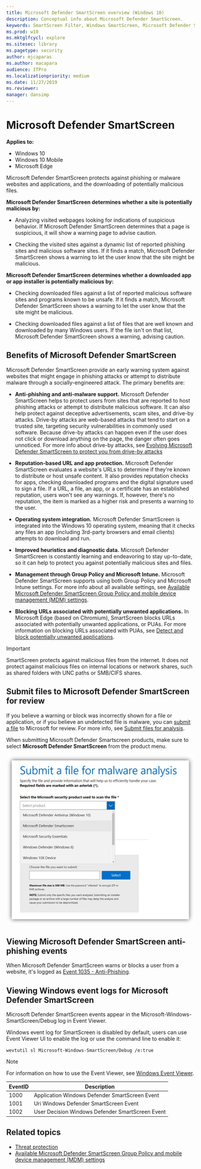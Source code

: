 ```yaml
---
title: Microsoft Defender SmartScreen overview (Windows 10)
description: Conceptual info about Microsoft Defender SmartScreen.
keywords: SmartScreen Filter, Windows SmartScreen, Microsoft Defender SmartScreen
ms.prod: w10
ms.mktglfcycl: explore
ms.sitesec: library
ms.pagetype: security
author: mjcaparas
ms.author: macapara
audience: ITPro
ms.localizationpriority: medium
ms.date: 11/27/2019
ms.reviewer: 
manager: dansimp
---
```


# Microsoft Defender SmartScreen

**Applies to:**

- Windows 10
- Windows 10 Mobile
- Microsoft Edge

Microsoft Defender SmartScreen protects against phishing or malware websites and applications, and the downloading of potentially malicious files.

**Microsoft Defender SmartScreen determines whether a site is potentially malicious by:**

- Analyzing visited webpages looking for indications of suspicious behavior. If Microsoft Defender SmartScreen determines that a page is suspicious, it will show a warning page to advise caution.

- Checking the visited sites against a dynamic list of reported phishing sites and malicious software sites. If it finds a match, Microsoft Defender SmartScreen shows a warning to let the user know that the site might be malicious.

**Microsoft Defender SmartScreen determines whether a downloaded app or app installer is potentially malicious by:**

- Checking downloaded files against a list of reported malicious software sites and programs known to be unsafe. If it finds a match, Microsoft Defender SmartScreen shows a warning to let the user know that the site might be malicious.

- Checking downloaded files against a list of files that are well known and downloaded by many Windows users. If the file isn't on that list, Microsoft Defender SmartScreen shows a warning, advising caution.

## Benefits of Microsoft Defender SmartScreen

Microsoft Defender SmartScreen provide an early warning system against websites that might engage in phishing attacks or attempt to distribute malware through a socially-engineered attack. The primary benefits are:

- **Anti-phishing and anti-malware support.** Microsoft Defender SmartScreen helps to protect users from sites that are reported to host phishing attacks or attempt to distribute malicious software. It can also help protect against deceptive advertisements, scam sites, and drive-by attacks. Drive-by attacks are web-based attacks that tend to start on a trusted site, targeting security vulnerabilities in commonly used software. Because drive-by attacks can happen even if the user does not click or download anything on the page, the danger often goes unnoticed. For more info about drive-by attacks, see [Evolving Microsoft Defender SmartScreen to protect you from drive-by attacks](https://blogs.windows.com/msedgedev/2015/12/16/SmartScreen-drive-by-improvements/#3B7Bb8bzeAPq8hXE.97)

- **Reputation-based URL and app protection.** Microsoft Defender SmartScreen evaluates a website's URLs to determine if they're known to distribute or host unsafe content. It also provides reputation checks for apps, checking downloaded programs and the digital signature used to sign a file. If a URL, a file, an app, or a certificate has an established reputation, users won't see any warnings. If, however, there's no reputation, the item is marked as a higher risk and presents a warning to the user.

- **Operating system integration.** Microsoft Defender SmartScreen is integrated into the Windows 10 operating system, meaning that it checks any files an app (including 3rd-party browsers and email clients) attempts to download and run.

- **Improved heuristics and diagnostic data.** Microsoft Defender SmartScreen is constantly learning and endeavoring to stay up-to-date, so it can help to protect you against potentially malicious sites and files.

- **Management through Group Policy and Microsoft Intune.** Microsoft Defender SmartScreen supports using both Group Policy and Microsoft Intune settings. For more info about all available settings, see [Available Microsoft Defender SmartScreen Group Policy and mobile device management (MDM) settings](windows-defender-smartscreen-available-settings.md).

- **Blocking URLs associated with potentially unwanted applications.** In Microsoft Edge (based on Chromium), SmartScreen blocks URLs associated with potentially unwanted applications, or PUAs. For more information on blocking URLs associated with PUAs, see [Detect and block potentially unwanted applications](../windows-defender-antivirus/detect-block-potentially-unwanted-apps-windows-defender-antivirus.md).

> [!IMPORTANT]
> SmartScreen protects against malicious files from the internet. It does not protect against malicious files on internal locations or network shares, such as shared folders with UNC paths or SMB/CIFS shares.

## Submit files to Microsoft Defender SmartScreen for review

If you believe a warning or block was incorrectly shown for a file or application, or if you believe an undetected file is malware, you can [submit a file](https://www.microsoft.com/wdsi/filesubmission/) to Microsoft for review. For more info, see [Submit files for analysis](https://docs.microsoft.com/windows/security/threat-protection/intelligence/submission-guide). 

When submitting Microsoft Defender Smartscreen products, make sure to select **Microsoft Defender SmartScreen** from the product menu.

![Windows Security, Microsoft Defender SmartScreen controls](images/Microsoft-defender-smartscreen-submission.png)

## Viewing Microsoft Defender SmartScreen anti-phishing events

When Microsoft Defender SmartScreen warns or blocks a user from a website, it's logged as [Event 1035 - Anti-Phishing](https://technet.microsoft.com/scriptcenter/dd565657(v=msdn.10).aspx).

## Viewing Windows event logs for Microsoft Defender SmartScreen
Microsoft Defender SmartScreen events appear in the Microsoft-Windows-SmartScreen/Debug log in Event Viewer.

Windows event log for SmartScreen is disabled by default, users can use Event Viewer UI to enable the log or use the command line to enable it:

```
wevtutil sl Microsoft-Windows-SmartScreen/Debug /e:true
```

> [!NOTE]
> For information on how to use the Event Viewer, see [Windows Event Viewer](https://docs.microsoft.com/host-integration-server/core/windows-event-viewer1).


EventID | Description
-|-
1000 | Application Windows Defender SmartScreen Event
1001 | Uri Windows Defender SmartScreen Event
1002 | User Decision Windows Defender SmartScreen Event

## Related topics
- [Threat protection](../index.md)
- [Available Microsoft Defender SmartScreen Group Policy and mobile device management (MDM) settings](https://docs.microsoft.com/windows/security/threat-protection/windows-defender-smartscreen/windows-defender-smartscreen-available-settings)
